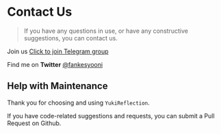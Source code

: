 # Contact Us

> If you have any questions in use, or have any constructive suggestions, you can contact us.

Join us [Click to join Telegram group](https://t.me/YukiReflection)

Find me on **Twitter** [@fankesyooni](https://twitter.com/fankesyooni)

## Help with Maintenance

Thank you for choosing and using `YukiReflection`.

If you have code-related suggestions and requests, you can submit a Pull Request on Github.